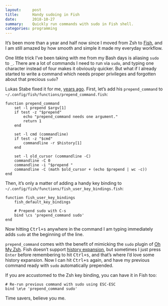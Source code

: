 ```yaml
---
layout:     post
title:      Handy sudoing in Fish
date:       2018-10-27
summary:    Quickly run commands with sudo in Fish shell.
categories: programming
---
```


It’s been more than a year and half now since I moved from Zsh to
[Fish](https://fishshell.com/), and I am still amazed by how smooth and simple
it made my everyday workflow.

One little trick I’ve been taking with me from my Bash days is aliasing `sudo`
to `_`. There are a lot of commands I need to run via `sudo`, and typing one
character instead of four makes it obviously quicker. But what if I already
started to write a command which needs proper privileges and forgotten about
that precious `sudo`?

Lukas Stabe fixed it for me, [years
ago](https://github.com/fish-shell/fish-shell/issues/288#issuecomment-158704275).
First, let’s add his `prepend_command` to
`~/.config/fish/functions/prepend_command.fish`:

``` fish
function prepend_command
    set -l prepend $argv[1]
    if test -z "$prepend"
        echo "prepend_command needs one argument."
        return 1
    end

    set -l cmd (commandline)
    if test -z "$cmd"
        commandline -r $history[1]
    end

    set -l old_cursor (commandline -C)
    commandline -C 0
    commandline -i "$prepend "
    commandline -C (math $old_cursor + (echo $prepend | wc -c))
end
```

Then, it’s only a matter of adding a handy key binding to
`~/.config/fish/functions/fish_user_key_bindings.fish`:

``` fish
function fish_user_key_bindings
    fish_default_key_bindings

    # Prepend sudo with C-s
    bind \cs 'prepend_command sudo'
end
```

Now hitting <kbd>Ctrl+s</kbd> anywhere in the command I am typing immediately
adds `sudo` at the beginning of the line.

`prepend_command` comes with the benefit of mimicking the `sudo` plugin of [Oh
My
Zsh](https://github.com/robbyrussell/oh-my-zsh/blob/master/plugins/sudo/sudo.plugin.zsh).
Fish doesn’t support [history
expansion](https://fishshell.com/docs/current/faq.html#faq-history), but
sometimes I just press `Enter` before remembering to hit <kbd>Ctrl+s</kbd>, and
that’s where I’d love some history expansion. Now I can hit <kbd>Ctrl+s</kbd>
again, and have my previous command ready with `sudo` automatically prepended.

If you are accustomed to the Zsh key binding, you can have it in Fish too:

``` fish
# Re-run previous command with sudo using ESC-ESC
bind \e\e 'prepend_command sudo'
```

Time savers, believe you me.
